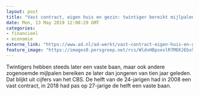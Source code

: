 ```yaml
---
layout: post
title: "Vast contract, eigen huis en gezin: twintiger bereikt mijlpalen steeds later"
date: Mon, 13 May 2019 12:00:29 GMT
categories: 
- financieel 
- economie 
externe_link: "https://www.ad.nl/ad-werkt/vast-contract-eigen-huis-en-gezin-twintiger-bereikt-mijlpalen-steeds-later~a0906475/"
feature_image: "https://images0.persgroep.net/rcs/WldvHBpseslR7MEKJEbx5pC0xA4/diocontent/148225511/_fitwidth/400/?appId=21791a8992982cd8da851550a453bd7f&quality=0.7"
---
```


Twintigers hebben steeds later een vaste baan, maar ook andere zogenoemde mijlpalen bereiken ze later dan jongeren van tien jaar geleden. Dat blijkt uit cijfers van het CBS. De helft van de 24-jarigen had in 2008 een vast contract, in 2018 had pas op 27-jarige de helft een vaste baan.
